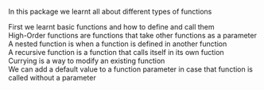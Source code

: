 In this package we learnt all about different types of functions<br />

First we learnt basic functions and how to define and call them<br />
High-Order functions are functions that take other functions as a parameter<br />
A nested function is when a function is defined in another function<br />
A recursive function is a function that calls itself in its own fuction<br />
Currying is a way to modify an existing function<br />
We can add a default value to a function parameter in case that function is called without a parameter<br />
